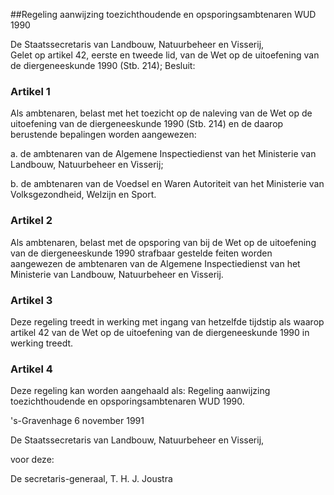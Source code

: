 <meta http-equiv='Content-Type' content='text/html; charset=utf-8' />

##Regeling aanwijzing toezichthoudende en opsporingsambtenaren WUD 1990

De Staatssecretaris van Landbouw, Natuurbeheer en Visserij,  
Gelet op artikel 42, eerste en tweede lid, van de Wet op de uitoefening van de diergeneeskunde 1990 (Stb. 214);
Besluit:    

### Artikel  1  

Als ambtenaren, belast met het toezicht op de naleving van de Wet op de uitoefening van de diergeneeskunde 1990 (Stb. 214) en de daarop berustende bepalingen worden aangewezen: 

a. de ambtenaren van de Algemene Inspectiedienst van het Ministerie van Landbouw, Natuurbeheer en Visserij; 

b. de ambtenaren van de Voedsel en Waren Autoriteit van het Ministerie van Volksgezondheid, Welzijn en Sport.  

### Artikel  2  

Als ambtenaren, belast met de opsporing van bij de Wet op de uitoefening van de diergeneeskunde 1990 strafbaar gestelde feiten worden aangewezen de ambtenaren van de Algemene Inspectiedienst van het Ministerie van Landbouw, Natuurbeheer en Visserij. 

### Artikel  3  

Deze regeling treedt in werking met ingang van hetzelfde tijdstip als waarop artikel 42 van de Wet op de uitoefening van de diergeneeskunde 1990 in werking treedt. 

### Artikel  4  

Deze regeling kan worden aangehaald als: Regeling aanwijzing toezichthoudende en opsporingsambtenaren WUD 1990. 

's-Gravenhage 
6 november 1991    

De 
Staatssecretaris van Landbouw, Natuurbeheer en Visserij,  

voor deze:  

De 
secretaris-generaal, 
T. H. J. Joustra     
